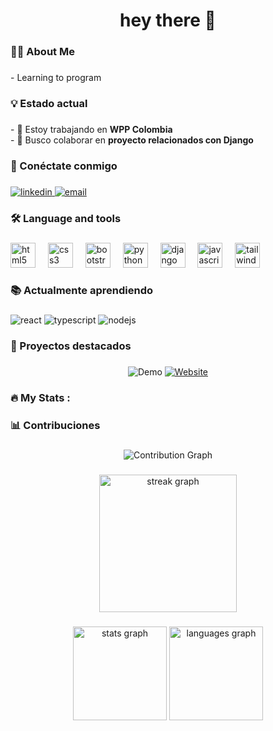 <h1 align="center">hey there 👋</h1>

###

<h3 align="left">👩‍💻 About Me</h3>

###

<p align="left">- Learning to program</p>

###

<h3 align="left">💡 Estado actual</h3>

###

<div align="left">
  - 🔭 Estoy trabajando en <b>WPP Colombia</b><br>
  - 👯 Busco colaborar en <b>proyecto relacionados con Django</b><br>
</div>

###

<h3 align="left">🔗 Conéctate conmigo</h3>

###

<div align="left">
  <a href="https://www.linkedin.com/in/samuel-lemos-916b91353/" target="_blank">
    <img src="https://img.shields.io/badge/LinkedIn-0077B5?style=for-the-badge&logo=linkedin&logoColor=white" alt="linkedin"/>
  </a>
  <a href="mailto:samuellemos907@gmail.com" target="_blank">
    <img src="https://img.shields.io/badge/Email-D14836?style=for-the-badge&logo=gmail&logoColor=white" alt="email"/>
  </a>
</div>

###

<h3 align="left">🛠 Language and tools</h3>

###

<div align="left">
  <img src="https://cdn.jsdelivr.net/gh/devicons/devicon/icons/html5/html5-original.svg" height="40" alt="html5 logo"  />
  <img width="12" />
  <img src="https://cdn.jsdelivr.net/gh/devicons/devicon/icons/css3/css3-original.svg" height="40" alt="css3 logo"  />
  <img width="12" />
  <img src="https://cdn.jsdelivr.net/gh/devicons/devicon/icons/bootstrap/bootstrap-original.svg" height="40" alt="bootstrap logo"  />
  <img width="12" />
  <img src="https://cdn.jsdelivr.net/gh/devicons/devicon/icons/python/python-original.svg" height="40" alt="python logo"  />
  <img width="12" />
  <img src="https://cdn.jsdelivr.net/gh/devicons/devicon/icons/django/django-plain.svg" height="40" alt="django logo"  />
  <img width="12" />
  <img src="https://cdn.jsdelivr.net/gh/devicons/devicon/icons/javascript/javascript-original.svg" height="40" alt="javascript logo"  />
  <img width="12" />
  <img src="https://skillicons.dev/icons?i=tailwind" height="40" alt="tailwindcss logo"  />
</div>

###

<h3 align="left">📚 Actualmente aprendiendo</h3>

###

<div align="left">
  <img src="https://img.shields.io/badge/Flutter-20232A?style=for-the-badge&logo=react&logoColor=61DAFB" alt="react"/>
  <img src="https://img.shields.io/badge/Dart-007ACC?style=for-the-badge&logo=typescript&logoColor=white" alt="typescript"/>
  <img src="https://img.shields.io/badge/Node.js-339933?style=for-the-badge&logo=nodedotjs&logoColor=white" alt="nodejs"/>
</div>

###

<h3 align="left">🚀 Proyectos destacados</h3>

###

<div align="center" justify="space-between>

  <a href="https://senadsogarzon.com/" target="_blank">
    <img src="https://img.shields.io/badge/Demo-Ver_Proyecto-blue?style=for-the-badge&logo=googlechrome&logoColor=white" alt="Demo" />
  </a>
  
  <a href="https://tiendaluigui.senadsogarzon.com/" target="_blank">
    <img src="https://img.shields.io/badge/Website-Visitar_Sitio-green?style=for-the-badge&logo=safari&logoColor=white" alt="Website" />
  </a>
</div>

###

<h3 align="left">🔥 My Stats :</h3>

###

<h3 align="left">📊 Contribuciones</h3>

###

<div align="center">
  <img src="https://github-readme-activity-graph.vercel.app/graph?username=SamuelLemos01&theme=dracula" alt="Contribution Graph" />
</div>

###

<div align="center">
  <img src="https://streak-stats.demolab.com?user=SamuelLemos01&locale=en&mode=daily&theme=dark&hide_border=false&border_radius=5&order=3" height="220" alt="streak graph"  />
</div>

###

<div align="center">
  <img src="https://github-readme-stats.vercel.app/api?username=SamuelLemos01&hide_title=false&hide_rank=false&show_icons=true&include_all_commits=true&count_private=true&disable_animations=false&theme=dracula&locale=en&hide_border=false&order=1" height="150" alt="stats graph"  />
  <img src="https://github-readme-stats.vercel.app/api/top-langs?username=SamuelLemos01&locale=en&hide_title=true&layout=compact&card_width=320&langs_count=5&theme=merko&hide_border=false&order=2" height="150" alt="languages graph"  />
</div>

###
